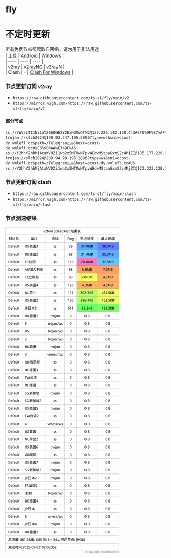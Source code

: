 # fly
# 不定时更新
所有免费节点都爬取自网络，请勿用于非法用途  
|  工具  | Android  | Windows  |  
|  ----  | ----   | ----  |  
| v2ray  | [v2rayNG](https://github.com/2dust/v2rayNG/releases) | [v2rayN](https://github.com/2dust/v2rayN/releases) |  
| Clash  | - | [Clash For Windows](https://github.com/2dust/clashN/releases) | 
  
### 节点更新订阅  v2ray
- `https://raw.githubusercontent.com/ts-sf/fly/main/v2`  
- `https://mirror.v2gh.com/https://raw.githubusercontent.com/ts-sf/fly/main/v2`  

#### 部分节点  
``` 
ss://YWVzLTI1Ni1nY206OGE2Y2ExNGMwOTM2@137.220.142.150:443#%F0%9F%87%AF%F0%9F%87%B5JP%E6%97%A5%E6%9C%AC
trojan://slch2024@190.93.247.195:2096?type=ws&sni=ocost-dy.wmlefl.cc&path=/Telegram🇨🇳&host=ocost-dy.wmlefl.cc#%E6%9C%AA%E7%9F%A5
ss://Y2hhY2hhMjAtaWV0Zi1wb2x5MTMwNTpvWEdwMStpaGxmS2c4MjZI@185.177.229.245:1866#%F0%9F%87%A6%F0%9F%87%BAAU%E6%BE%B3%E5%A4%A7%E5%88%A9%E4%BA%9A%204.7MB%2Fs
trojan://slch2024@209.94.90.195:2096?type=ws&sni=ocost-dy.wmlefl.cc&path=/Telegram🇨🇳&host=ocost-dy.wmlefl.cc#US
ss://Y2hhY2hhMjAtaWV0Zi1wb2x5MTMwNTpvWEdwMStpaGxmS2c4MjZI@172.233.128.126:1866#%F0%9F%87%BA%F0%9F%87%B8US%E7%BE%8E%E5%9B%BD
```
### 节点更新订阅  clash
- `https://raw.githubusercontent.com/ts-sf/fly/main/clash`  
- `https://mirror.v2gh.com/https://raw.githubusercontent.com/ts-sf/fly/main/clash`  

### 节点测速结果
![image](traffic.png)
